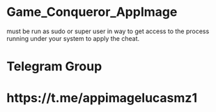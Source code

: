 # Game_Conqueror_AppImage

must be run as sudo or super user in way to get access to the process running under your system to apply the cheat.
<h1>Telegram Group<h1/>
<h1>https://t.me/appimagelucasmz1<h1/>
